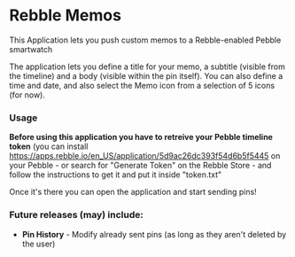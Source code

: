 # Rebble Memos
This Application lets you push custom memos to a Rebble-enabled Pebble smartwatch

The application lets you define a title for your memo, a subtitle (visible from the timeline) and a body (visible within the pin itself). You can also define a time and date, and also select the Memo icon from a selection of 5 icons (for now).

### Usage
**Before using this application you have to retreive your Pebble timeline token** (you can install https://apps.rebble.io/en_US/application/5d9ac26dc393f54d6b5f5445 on your Pebble - or search for "Generate Token" on the Rebble Store - and follow the instructions to get it and put it inside "token.txt"

Once it's there you can open the application and start sending pins!

### Future releases (may) include:
* **Pin History** - Modify already sent pins (as long as they aren't deleted by the user)
